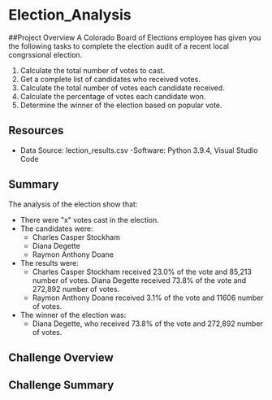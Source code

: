# Election_Analysis

##Project Overview
A Colorado Board of Elections employee has given you the following tasks to complete the election audit of a recent local congrssional election.

1. Calculate the total number of votes to cast.
2. Get a complete list of candidates who received votes.
3. Calculate the total number of votes each candidate received.
4. Calculate the percentage of votes each candidate won.
5. Determine the winner of the election based on popular vote.

## Resources
 - Data Source: lection_results.csv
 -Software: Python 3.9.4, Visual Studio Code
 
 ## Summary
 The analysis of the election show that:
 - There were "x" votes cast in the election.
 - The candidates were:
    - Charles Casper Stockham
    - Diana Degette
    - Raymon Anthony Doane
- The results were:
    - Charles Casper Stockham received 23.0% of the vote and 85,213 number of votes.
    Diana Degette received 73.8% of the vote and 272,892 number of votes.
    - Raymon Anthony Doane received 3.1% of the vote and 11606 number of votes.
- The winner of the election was:
    - Diana Degette, who received 73.8% of the vote and 272,892 number of votes.
    
## Challenge Overview

## Challenge Summary
